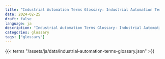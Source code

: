 ```yaml
---
title: "Industrial Automation Terms Glossary: Industrial Automation Terms in 2024"  
date: 2024-02-25
draft: false
language: ja
description: "Industrial Automation Terms Glossary: Industrial Automation Terms in 2024 | Industrial Automation Terms Glossary"
categories: glossary
tags: ["glossary"]
---
```


{{< terms "/assets/ja/data/industrial-automation-terms-glossary.json" >}}